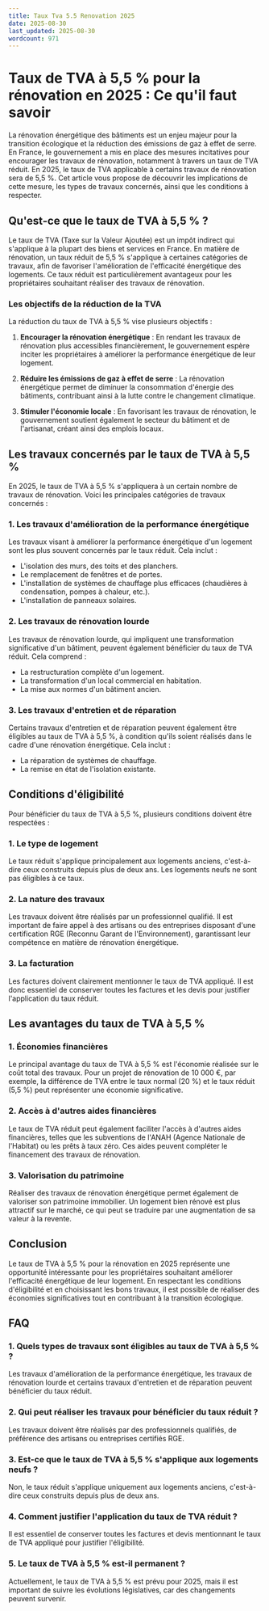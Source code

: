 ```yaml
---
title: Taux Tva 5.5 Renovation 2025
date: 2025-08-30
last_updated: 2025-08-30
wordcount: 971
---
```


# Taux de TVA à 5,5 % pour la rénovation en 2025 : Ce qu'il faut savoir

La rénovation énergétique des bâtiments est un enjeu majeur pour la transition écologique et la réduction des émissions de gaz à effet de serre. En France, le gouvernement a mis en place des mesures incitatives pour encourager les travaux de rénovation, notamment à travers un taux de TVA réduit. En 2025, le taux de TVA applicable à certains travaux de rénovation sera de 5,5 %. Cet article vous propose de découvrir les implications de cette mesure, les types de travaux concernés, ainsi que les conditions à respecter.

## Qu'est-ce que le taux de TVA à 5,5 % ?

Le taux de TVA (Taxe sur la Valeur Ajoutée) est un impôt indirect qui s'applique à la plupart des biens et services en France. En matière de rénovation, un taux réduit de 5,5 % s'applique à certaines catégories de travaux, afin de favoriser l'amélioration de l'efficacité énergétique des logements. Ce taux réduit est particulièrement avantageux pour les propriétaires souhaitant réaliser des travaux de rénovation.

### Les objectifs de la réduction de la TVA

La réduction du taux de TVA à 5,5 % vise plusieurs objectifs :

1. **Encourager la rénovation énergétique** : En rendant les travaux de rénovation plus accessibles financièrement, le gouvernement espère inciter les propriétaires à améliorer la performance énergétique de leur logement.
   
2. **Réduire les émissions de gaz à effet de serre** : La rénovation énergétique permet de diminuer la consommation d'énergie des bâtiments, contribuant ainsi à la lutte contre le changement climatique.

3. **Stimuler l'économie locale** : En favorisant les travaux de rénovation, le gouvernement soutient également le secteur du bâtiment et de l'artisanat, créant ainsi des emplois locaux.

## Les travaux concernés par le taux de TVA à 5,5 %

En 2025, le taux de TVA à 5,5 % s'appliquera à un certain nombre de travaux de rénovation. Voici les principales catégories de travaux concernés :

### 1. Les travaux d'amélioration de la performance énergétique

Les travaux visant à améliorer la performance énergétique d'un logement sont les plus souvent concernés par le taux réduit. Cela inclut :

- L'isolation des murs, des toits et des planchers.
- Le remplacement de fenêtres et de portes.
- L'installation de systèmes de chauffage plus efficaces (chaudières à condensation, pompes à chaleur, etc.).
- L'installation de panneaux solaires.

### 2. Les travaux de rénovation lourde

Les travaux de rénovation lourde, qui impliquent une transformation significative d'un bâtiment, peuvent également bénéficier du taux de TVA réduit. Cela comprend :

- La restructuration complète d'un logement.
- La transformation d'un local commercial en habitation.
- La mise aux normes d'un bâtiment ancien.

### 3. Les travaux d'entretien et de réparation

Certains travaux d'entretien et de réparation peuvent également être éligibles au taux de TVA à 5,5 %, à condition qu'ils soient réalisés dans le cadre d'une rénovation énergétique. Cela inclut :

- La réparation de systèmes de chauffage.
- La remise en état de l'isolation existante.

## Conditions d'éligibilité

Pour bénéficier du taux de TVA à 5,5 %, plusieurs conditions doivent être respectées :

### 1. Le type de logement

Le taux réduit s'applique principalement aux logements anciens, c'est-à-dire ceux construits depuis plus de deux ans. Les logements neufs ne sont pas éligibles à ce taux.

### 2. La nature des travaux

Les travaux doivent être réalisés par un professionnel qualifié. Il est important de faire appel à des artisans ou des entreprises disposant d'une certification RGE (Reconnu Garant de l'Environnement), garantissant leur compétence en matière de rénovation énergétique.

### 3. La facturation

Les factures doivent clairement mentionner le taux de TVA appliqué. Il est donc essentiel de conserver toutes les factures et les devis pour justifier l'application du taux réduit.

## Les avantages du taux de TVA à 5,5 %

### 1. Économies financières

Le principal avantage du taux de TVA à 5,5 % est l'économie réalisée sur le coût total des travaux. Pour un projet de rénovation de 10 000 €, par exemple, la différence de TVA entre le taux normal (20 %) et le taux réduit (5,5 %) peut représenter une économie significative.

### 2. Accès à d'autres aides financières

Le taux de TVA réduit peut également faciliter l'accès à d'autres aides financières, telles que les subventions de l'ANAH (Agence Nationale de l'Habitat) ou les prêts à taux zéro. Ces aides peuvent compléter le financement des travaux de rénovation.

### 3. Valorisation du patrimoine

Réaliser des travaux de rénovation énergétique permet également de valoriser son patrimoine immobilier. Un logement bien rénové est plus attractif sur le marché, ce qui peut se traduire par une augmentation de sa valeur à la revente.

## Conclusion

Le taux de TVA à 5,5 % pour la rénovation en 2025 représente une opportunité intéressante pour les propriétaires souhaitant améliorer l'efficacité énergétique de leur logement. En respectant les conditions d'éligibilité et en choisissant les bons travaux, il est possible de réaliser des économies significatives tout en contribuant à la transition écologique. 

## FAQ

### 1. Quels types de travaux sont éligibles au taux de TVA à 5,5 % ?

Les travaux d'amélioration de la performance énergétique, les travaux de rénovation lourde et certains travaux d'entretien et de réparation peuvent bénéficier du taux réduit.

### 2. Qui peut réaliser les travaux pour bénéficier du taux réduit ?

Les travaux doivent être réalisés par des professionnels qualifiés, de préférence des artisans ou entreprises certifiés RGE.

### 3. Est-ce que le taux de TVA à 5,5 % s'applique aux logements neufs ?

Non, le taux réduit s'applique uniquement aux logements anciens, c'est-à-dire ceux construits depuis plus de deux ans.

### 4. Comment justifier l'application du taux de TVA réduit ?

Il est essentiel de conserver toutes les factures et devis mentionnant le taux de TVA appliqué pour justifier l'éligibilité.

### 5. Le taux de TVA à 5,5 % est-il permanent ?

Actuellement, le taux de TVA à 5,5 % est prévu pour 2025, mais il est important de suivre les évolutions législatives, car des changements peuvent survenir.